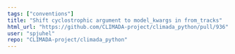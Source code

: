 ```yaml
---
tags: ["conventions"]
title: "Shift cyclostrophic argument to model_kwargs in from_tracks"
html_url: "https://github.com/CLIMADA-project/climada_python/pull/936"
user: "spjuhel"
repo: "CLIMADA-project/climada_python"
---
```


